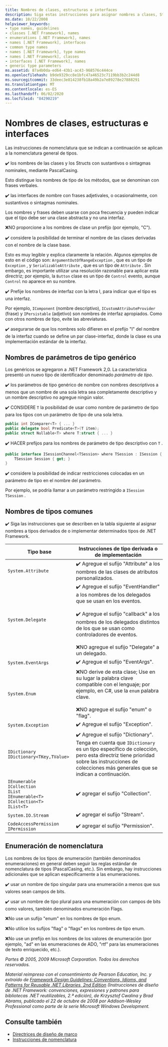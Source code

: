 ```yaml
---
title: Nombres de clases, estructuras e interfaces
description: Siga estas instrucciones para asignar nombres a clases, Structs e interfaces como parte de las instrucciones para diseñar bibliotecas que extienden e interactúan con las bibliotecas de .NET.
ms.date: 10/22/2008
helpviewer_keywords:
- type names, guidelines
- classes [.NET Framework], names
- enumerations [.NET Framework], names
- names [.NET Framework], interfaces
- common type names
- names [.NET Framework], type names
- names [.NET Framework], classes
- interfaces [.NET Framework], names
- generic type parameters
ms.assetid: 87a4b0da-ed64-43b1-ac43-968576c444ce
ms.openlocfilehash: b9de9329cc8e1bfc47a46523c7119bb3b2c244d8
ms.sourcegitcommit: 33deec3e814238fb18a49b2a7e89278e27888291
ms.translationtype: MT
ms.contentlocale: es-ES
ms.lasthandoff: 06/02/2020
ms.locfileid: "84290219"
---
```

# <a name="names-of-classes-structs-and-interfaces"></a>Nombres de clases, estructuras e interfaces
Las instrucciones de nomenclatura que se indican a continuación se aplican a la nomenclatura general de tipos.

 ✔️ los nombres de las clases y los Structs con sustantivos o sintagmas nominales, mediante PascalCasing.

 Esto distingue los nombres de tipo de los métodos, que se denominan con frases verbales.

 ✔️ las interfaces de nombre con frases adjetivales, o ocasionalmente, con sustantivos o sintagmas nominales.

 Los nombres y frases deben usarse con poca frecuencia y pueden indicar que el tipo debe ser una clase abstracta y no una interfaz.

 ❌NO proporcione a los nombres de clase un prefijo (por ejemplo, "C").

 ✔️ considere la posibilidad de terminar el nombre de las clases derivadas con el nombre de la clase base.

 Esto es muy legible y explica claramente la relación. Algunos ejemplos de esto en el código son: `ArgumentOutOfRangeException` , que es un tipo de `Exception` , y `SerializableAttribute` , que es un tipo de `Attribute` . Sin embargo, es importante utilizar una resolución razonable para aplicar esta directriz; por ejemplo, la `Button` clase es un tipo de `Control` evento, aunque `Control` no aparece en su nombre.

 ✔️ Prefije los nombres de interfaz con la letra I, para indicar que el tipo es una interfaz.

 Por ejemplo, `IComponent` (nombre descriptivo), `ICustomAttributeProvider` (frase) y `IPersistable` (adjetivo) son nombres de interfaz apropiados. Como con otros nombres de tipo, evite las abreviaturas.

 ✔️ asegurarse de que los nombres solo difieren en el prefijo "I" del nombre de la interfaz cuando se define un par clase-interfaz, donde la clase es una implementación estándar de la interfaz.

## <a name="names-of-generic-type-parameters"></a>Nombres de parámetros de tipo genérico
 Los genéricos se agregaron a .NET Framework 2,0. La característica presentó un nuevo tipo de identificador denominado *parámetro de tipo*.

 ✔️ los parámetros de tipo genérico de nombre con nombres descriptivos a menos que un nombre de una sola letra sea completamente descriptivo y un nombre descriptivo no agregue ningún valor.

 ✔️ CONSIDERE `T` la posibilidad de usar como nombre de parámetro de tipo para los tipos con un parámetro de tipo de una sola letra.

```csharp
public int IComparer<T> { ... }
public delegate bool Predicate<T>(T item);
public struct Nullable<T> where T:struct { ... }
```

 ✔️ HACER prefijos para los nombres de parámetro de tipo descriptivo con `T` .

```csharp
public interface ISessionChannel<TSession> where TSession : ISession {
    TSession Session { get; }
}
```

 ✔️ considere la posibilidad de indicar restricciones colocadas en un parámetro de tipo en el nombre del parámetro.

 Por ejemplo, se podría llamar a un parámetro restringido a `ISession` `TSession` .

## <a name="names-of-common-types"></a>Nombres de tipos comunes
 ✔️ Siga las instrucciones que se describen en la tabla siguiente al asignar nombres a tipos derivados de o implementar determinados tipos de .NET Framework.

|Tipo base|Instrucciones de tipo derivada o de implementación|
|---------------|------------------------------------------|
|`System.Attribute`|✔️ Agregue el sufijo "Attribute" a los nombres de las clases de atributos personalizados.|
|`System.Delegate`|✔️ Agregue el sufijo "EventHandler" a los nombres de los delegados que se usan en los eventos.<br /><br /> ✔️ Agregue el sufijo "callback" a los nombres de los delegados distintos de los que se usan como controladores de eventos.<br /><br /> ❌NO agregue el sufijo "Delegate" a un delegado.|
|`System.EventArgs`|✔️ Agregue el sufijo "EventArgs".|
|`System.Enum`|❌NO derive de esta clase; Use en su lugar la palabra clave compatible con el lenguaje; por ejemplo, en C#, use la `enum` palabra clave.<br /><br /> ❌NO agregue el sufijo "enum" o "flag".|
|`System.Exception`|✔️ Agregue el sufijo "Exception".|
|`IDictionary` <br /> `IDictionary<TKey,TValue>`|✔️ Agregue el sufijo "Dictionary". Tenga en cuenta que `IDictionary` es un tipo específico de colección, pero esta directriz tiene prioridad sobre las instrucciones de colecciones más generales que se indican a continuación.|
|`IEnumerable` <br /> `ICollection` <br /> `IList` <br /> `IEnumerable<T>` <br /> `ICollection<T>` <br /> `IList<T>`|✔️ agregar el sufijo "Collection".|
|`System.IO.Stream`|✔️ agregar el sufijo "Stream".|
|`CodeAccessPermission IPermission`|✔️ agregar el sufijo "Permission".|

## <a name="naming-enumerations"></a>Enumeración de nomenclatura
 Los nombres de los tipos de enumeración (también denominados enumeraciones) en general deben seguir las reglas estándar de nomenclatura de tipos (PascalCasing, etc.). Sin embargo, hay instrucciones adicionales que se aplican específicamente a las enumeraciones.

 ✔️ usar un nombre de tipo singular para una enumeración a menos que sus valores sean campos de bits.

 ✔️ usar un nombre de tipo plural para una enumeración con campos de bits como valores, también denominados enumeración Flags.

 ❌No use un sufijo "enum" en los nombres de tipo enum.

 ❌No utilice los sufijos "flag" o "flags" en los nombres de tipo enum.

 ❌No use un prefijo en los nombres de los valores de enumeración (por ejemplo, "ad" en las enumeraciones de ADO, "rtf" para las enumeraciones de texto enriquecido, etc.).

 *Partes © 2005, 2009 Microsoft Corporation. Todos los derechos reservados.*

 *Material reimpreso con el consentimiento de Pearson Education, Inc. y extraído de [Framework Design Guidelines: Conventions, Idioms, and Patterns for Reusable .NET Libraries, 2nd Edition](https://www.informit.com/store/framework-design-guidelines-conventions-idioms-and-9780321545619) (Instrucciones de diseño de .NET Framework: convenciones, expresiones y patrones para bibliotecas .NET reutilizables, 2.ª edición), de Krzysztof Cwalina y Brad Abrams, publicado el 22 de octubre de 2008 por Addison-Wesley Professional como parte de la serie Microsoft Windows Development.*

## <a name="see-also"></a>Consulte también

- [Directrices de diseño de marco](index.md)
- [Instrucciones de nomenclatura](naming-guidelines.md)
